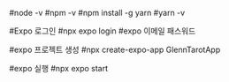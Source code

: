 #node -v
#npm -v
#npm install -g yarn 
#yarn -v

#Expo 로그인 
#npx expo login
#expo 이메일 패스워드

#expo 프로젝트 생성 
#npx create-expo-app GlennTarotApp

#expo 실행 
#npx expo start
